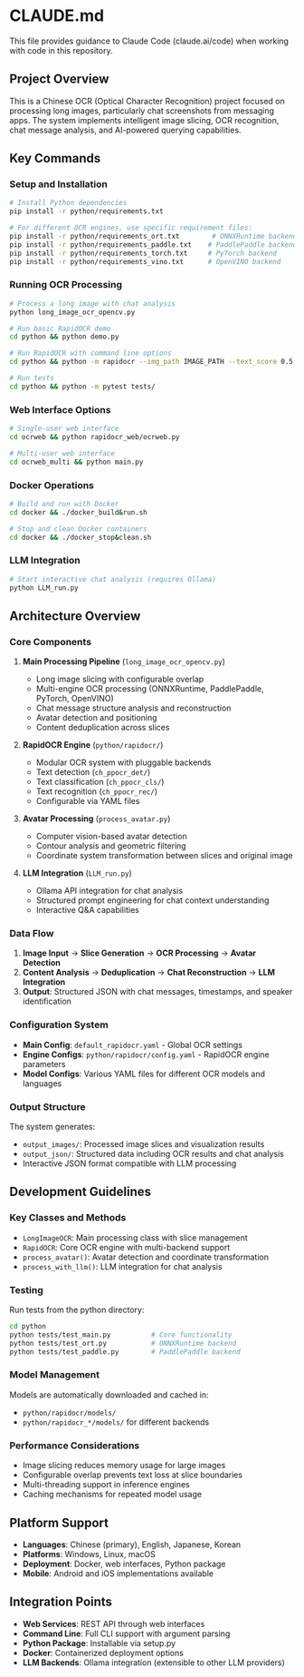 # CLAUDE.md

This file provides guidance to Claude Code (claude.ai/code) when working with code in this repository.

## Project Overview

This is a Chinese OCR (Optical Character Recognition) project focused on processing long images, particularly chat screenshots from messaging apps. The system implements intelligent image slicing, OCR recognition, chat message analysis, and AI-powered querying capabilities.

## Key Commands

### Setup and Installation
```bash
# Install Python dependencies
pip install -r python/requirements.txt

# For different OCR engines, use specific requirement files:
pip install -r python/requirements_ort.txt        # ONNXRuntime backend
pip install -r python/requirements_paddle.txt    # PaddlePaddle backend
pip install -r python/requirements_torch.txt     # PyTorch backend
pip install -r python/requirements_vino.txt      # OpenVINO backend
```

### Running OCR Processing
```bash
# Process a long image with chat analysis
python long_image_ocr_opencv.py

# Run basic RapidOCR demo
cd python && python demo.py

# Run RapidOCR with command line options
cd python && python -m rapidocr --img_path IMAGE_PATH --text_score 0.5 --vis_res

# Run tests
cd python && python -m pytest tests/
```

### Web Interface Options
```bash
# Single-user web interface
cd ocrweb && python rapidocr_web/ocrweb.py

# Multi-user web interface
cd ocrweb_multi && python main.py
```

### Docker Operations
```bash
# Build and run with Docker
cd docker && ./docker_build&run.sh

# Stop and clean Docker containers
cd docker && ./docker_stop&clean.sh
```

### LLM Integration
```bash
# Start interactive chat analysis (requires Ollama)
python LLM_run.py
```

## Architecture Overview

### Core Components

1. **Main Processing Pipeline** (`long_image_ocr_opencv.py`)
   - Long image slicing with configurable overlap
   - Multi-engine OCR processing (ONNXRuntime, PaddlePaddle, PyTorch, OpenVINO)
   - Chat message structure analysis and reconstruction
   - Avatar detection and positioning
   - Content deduplication across slices

2. **RapidOCR Engine** (`python/rapidocr/`)
   - Modular OCR system with pluggable backends
   - Text detection (`ch_ppocr_det/`)
   - Text classification (`ch_ppocr_cls/`)
   - Text recognition (`ch_ppocr_rec/`)
   - Configurable via YAML files

3. **Avatar Processing** (`process_avatar.py`)
   - Computer vision-based avatar detection
   - Contour analysis and geometric filtering
   - Coordinate system transformation between slices and original image

4. **LLM Integration** (`LLM_run.py`)
   - Ollama API integration for chat analysis
   - Structured prompt engineering for chat context understanding
   - Interactive Q&A capabilities

### Data Flow

1. **Image Input** → **Slice Generation** → **OCR Processing** → **Avatar Detection**
2. **Content Analysis** → **Deduplication** → **Chat Reconstruction** → **LLM Integration**
3. **Output**: Structured JSON with chat messages, timestamps, and speaker identification

### Configuration System

- **Main Config**: `default_rapidocr.yaml` - Global OCR settings
- **Engine Configs**: `python/rapidocr/config.yaml` - RapidOCR engine parameters
- **Model Configs**: Various YAML files for different OCR models and languages

### Output Structure

The system generates:
- `output_images/`: Processed image slices and visualization results
- `output_json/`: Structured data including OCR results and chat analysis
- Interactive JSON format compatible with LLM processing

## Development Guidelines

### Key Classes and Methods

- `LongImageOCR`: Main processing class with slice management
- `RapidOCR`: Core OCR engine with multi-backend support
- `process_avatar()`: Avatar detection and coordinate transformation
- `process_with_llm()`: LLM integration for chat analysis

### Testing

Run tests from the python directory:
```bash
cd python
python tests/test_main.py          # Core functionality
python tests/test_ort.py           # ONNXRuntime backend
python tests/test_paddle.py        # PaddlePaddle backend
```

### Model Management

Models are automatically downloaded and cached in:
- `python/rapidocr/models/`
- `python/rapidocr_*/models/` for different backends

### Performance Considerations

- Image slicing reduces memory usage for large images
- Configurable overlap prevents text loss at slice boundaries
- Multi-threading support in inference engines
- Caching mechanisms for repeated model usage

## Platform Support

- **Languages**: Chinese (primary), English, Japanese, Korean
- **Platforms**: Windows, Linux, macOS
- **Deployment**: Docker, web interfaces, Python package
- **Mobile**: Android and iOS implementations available

## Integration Points

- **Web Services**: REST API through web interfaces
- **Command Line**: Full CLI support with argument parsing
- **Python Package**: Installable via setup.py
- **Docker**: Containerized deployment options
- **LLM Backends**: Ollama integration (extensible to other LLM providers)